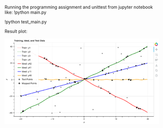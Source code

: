 Running the programming assignment and unittest from jupyter notebook like:
!python main.py

!python test_main.py

Result plot:


![Result Plot](./Bokeh_Plot.png)
